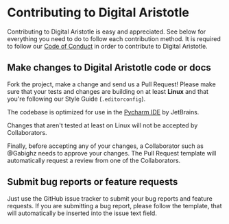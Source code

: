 # Contributing to Digital Aristotle

Contributing to Digital Aristotle is easy and appreciated. See below for everything you need to do to follow each contribution method. It is required to follow our [Code of Conduct](CODE_OF_CONDUCT.md) in order to contribute to Digital Aristotle.

## Make changes to Digital Aristotle code or docs

Fork the project, make a change and send us a Pull Request! Please make sure that your tests and changes are building on at least **Linux** and that you're following our Style Guide (`.editorconfig`).

The codebase is optimized for use in the [Pycharm IDE](https://www.jetbrains.com/pycharm/) by JetBrains.

Changes that aren't tested at least on Linux will not be accepted by Collaborators.

Finally, before accepting any of your changes, a Collaborator such as @Gabighz needs to approve your changes. The Pull Request template will automatically request a review from one of the Collaborators.

## Submit bug reports or feature requests

Just use the GitHub issue tracker to submit your bug reports and feature requests. If you are submitting a bug report, please follow the template, that will automatically be inserted into the issue text field.